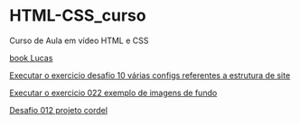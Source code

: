 # HTML-CSS_curso
 Curso de Aula em vídeo HTML e CSS


<a href="https://vmaxbh.github.io/HTML-CSS_curso/Pratica_Max/ebook_lucas/index.html" target="_blank">book Lucas</a>

<a href="https://vmaxbh.github.io/HTML-CSS_curso/Desafios/Desafio%20010/android.html" target="_blank">Executar o exercicio desafio 10 várias configs referentes a estrutura de site</a>

<a href="https://vmaxbh.github.io/HTML-CSS_curso/Exercícios/ex022/fundo006.html" target="_blank">Executar o exercicio  022 exemplo de imagens de fundo</a>

<a href="https://vmaxbh.github.io/HTML-CSS_curso/Desafios/Desafio012/index.html" target="_blank">Desafio 012 projeto cordel</a>

